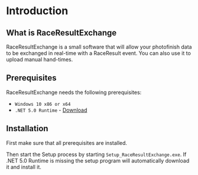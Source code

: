 ﻿# Introduction

## What is RaceResultExchange

RaceResultExchange is a small software that will allow your photofinish data to be exchanged in real-time with a RaceResult event. You can also use it to upload manual hand-times. 

## Prerequisites

RaceResultExchange needs the following prerequisites:

* `Windows 10 x86 or x64`
* `.NET 5.0 Runtime` - [Download](https://dotnet.microsoft.com/download/dotnet/current/runtime)

## Installation

First make sure that all prerequisites are installed.

Then start the Setup process by starting `Setup_RaceResultExchange.exe`. If .NET 5.0 Runtime is missing the setup program will automatically download it and install it.
